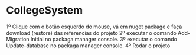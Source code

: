 # CollegeSystem
1º Clique com o botão esquerdo do mouse, vá em nuget package e faça download (restore) das referencias do projeto
2º executar o comando Add-Migration Initial no packaga manager console.
3º executar o comando Update-database no packaga manager console.
4º Rodar o projeto
